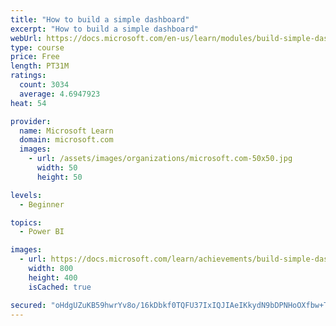 ```yaml
---
title: "How to build a simple dashboard"
excerpt: "How to build a simple dashboard"
webUrl: https://docs.microsoft.com/en-us/learn/modules/build-simple-dashboard/
type: course
price: Free
length: PT31M
ratings:
  count: 3034
  average: 4.6947923
heat: 54

provider:
  name: Microsoft Learn
  domain: microsoft.com
  images:
    - url: /assets/images/organizations/microsoft.com-50x50.jpg
      width: 50
      height: 50

levels:
  - Beginner

topics:
  - Power BI

images:
  - url: https://docs.microsoft.com/learn/achievements/build-simple-dashboard-social.png
    width: 800
    height: 400
    isCached: true

secured: "oHdgUZuKB59hwrYv8o/16kDbkf0TQFU37IxIQJIAeIKkydN9bDPNHoOXfbw+TTiU2nWMJ6R829j156IagYNtyLS3uprpCXo7HlS7tN5wOimma2/F0bGwGCwAgMro5gW4ropkxjixBSH5KB92irWcUHbzc/8TJfV4HTkhHBKxNHqA7liRnTKly0cPyMQDbnaIT5kDaHporfAfytFdofwvDm1l3Wnypr4Om3UzPNRmnBqSwqGS+ReiiKi5Abk8WbldM4Xu/uMe/iWitR9LtDJlQe+ec6qs+tJhRWJ16QOX/INYTSAUgmFRzqS52G7GNvb47eclSqmkua/3iiEujHepuVYn1gyh7kkd8rSO/c1z6gpjULNqLEf4uc6qncGDod7Y8gf6RNw7y/sFebE2AmIscsMPV/8q4FsTFOXKmFNi2QY=;U6s44FRJXpOMvrb4rc41Iw=="
---
```


